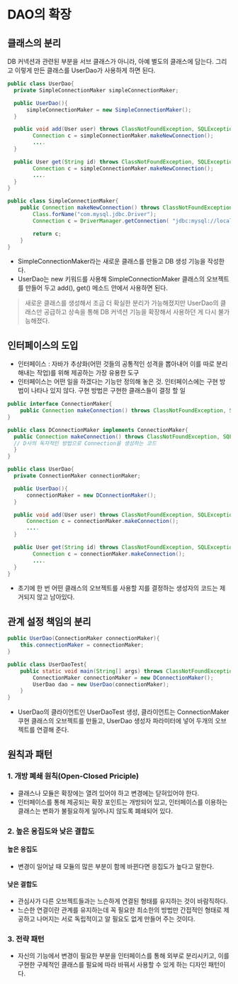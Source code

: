 # DAO의 확장

## 클래스의 분리
DB 커넥션과 관련된 부분을 서브 클래스가 아니라, 아예 별도의 클래스에 담는다. 그리고 이렇게 만든 클래스를 UserDao가 사용하게 하면 된다.
```java
public class UserDao{
  private SimpleConnectionMaker simpleConnectionMaker;

  public UserDao(){
      simpleConnectionMaker = new SimpleConnectionMaker();
  }

  public void add(User user) throws ClassNotFoundException, SQLException {
        Connection c = simpleConnectionMaker.makeNewConnection();
        ....
  }

  public User get(String id) throws ClassNotFoundException, SQLException {
        Connection c = simpleConnectionMaker.makeNewConnection();
        ....
  }
}
```

```java
public class SimpleConnectionMaker{
    public Connection makeNewConnection() throws ClassNotFoundException, SQLException { 
        Class.forName("com.mysql.jdbc.Driver");
        Connection c = DriverManager.getConnection( "jdbc:mysql://localhost/springbook", "spring", "book");

        return c;
    }
}
```

- SimpleConnectionMaker라는 새로운 클래스를 만들고 DB 생성 기능을 작성한다.
- UserDao는 new 키워드를 사용해 SimpleConnectionMaker 클래스의 오브젝트를 만들어 두고 add(), get() 메소드 안에서 사용하면 된다.

> 새로운 클래스를 생성해서 조금 더 확실한 분리가 가능해졌지만 UserDao의 클래스만 공급하고 상속을 통해 DB 커넥션 기능을 확장해서 사용하던 게 다시 불가능해졌다.

## 인터페이스의 도입
- 인터페이스 : 자바가 추상화(어떤 것들의 공통적인 성격을 뽑아내어 이를 따로 분리해내는 작업)를 위해 제공하는 가장 유용한 도구
- 인터페이스는 어떤 일을 하겠다는 기능만 정의해 놓은 것. 인터페이스에는 구현 방법이 나타나 있지 않다. 구현 방법은 구현한 클래스들이 결정 할 일

```java
public interface ConnectionMaker{
    public Connection makeConnection() throws ClassNotFoundException, SQLException;
}
```

```java
public class DConnectionMaker implements ConnectionMaker{
  public Connection makeConnection() throws ClassNotFoundException, SQLException{
  // D사의 독자적인 방법으로 Connection을 생성하는 코드
  }
}
```

```java
public class UserDao{
  private ConnectionMaker connectionMaker;

  public UserDao(){
      connectionMaker = new DConnectionMaker();
  }

  public void add(User user) throws ClassNotFoundException, SQLException {
      Connection c = connectionMaker.makeConnection();
      ....
  }

  public User get(String id) throws ClassNotFoundException, SQLException {
        Connection c = connectionMaker.makeConnection();
        ....
  }
}
```
- 초기에 한 번 어떤 클래스의 오브젝트를 사용할 지를 결정하는 생성자의 코드는 제거되지 않고 남아있다.

## 관계 설정 책임의 분리

```java
public UserDao(ConnectionMaker connectionMaker){
	this.connectionMaker = connectionMaker;
}
```

```java
public class UserDaoTest{
	public static void main(String[] args) throws ClassNotFoundException, SQLException{
		ConnectionMaker connectionMaker = new DConnectionMaker();
		UserDao dao = new UserDao(connectionMaker);
	}
}
```
- UserDao의 클라이언트인 UserDaoTest 생성, 클라이언트는 ConnectionMaker 쿠현 클래스의 오브젝트를 만들고, UserDao 생성자 파라미터에 넣어 두개의 오브젝트를 연결해 준다.

## 원칙과 패턴
### 1. 개방 폐쇄 원칙(Open-Closed Priciple)
- 클래스나 모듈은 확장에는 열려 있어야 하고 변경에는 닫혀있어야 한다.
- 인터페이스를 통해 제공되는 확장 포인트는 개방되어 있고, 인터페이스를 이용하는 클래스는 변화가 불필요하게 일어나지 않도록 폐쇄되어 있다.
### 2. 높은 응집도와 낮은 결합도
#### 높은 응집도
- 변경이 일어날 때 모듈의 많은 부분이 함께 바뀐다면 응집도가 높다고 말한다.
#### 낮은 결합도
- 관심사가 다른 오브젝트들과는 느슨하게 연결된 형태를 유지하는 것이 바람직하다.
- 느슨한 연결이란  관계를 유지하는데 꼭 필요한 최소한의 방법만 간접적인 형태로 제공하고 나머지는 서로 독립적이고 알 필요도 없게 만들어 주는 것이다.
### 3. 전략 패턴
- 자신의 기능에서 변경이 필요한 부분을 인터페이스를 통해 외부로 분리시키고, 이를 구현한 구체적인 클래스를 필요에 따라 바꿔서 사용할 수 있게 하는 디자인 패턴이다.
